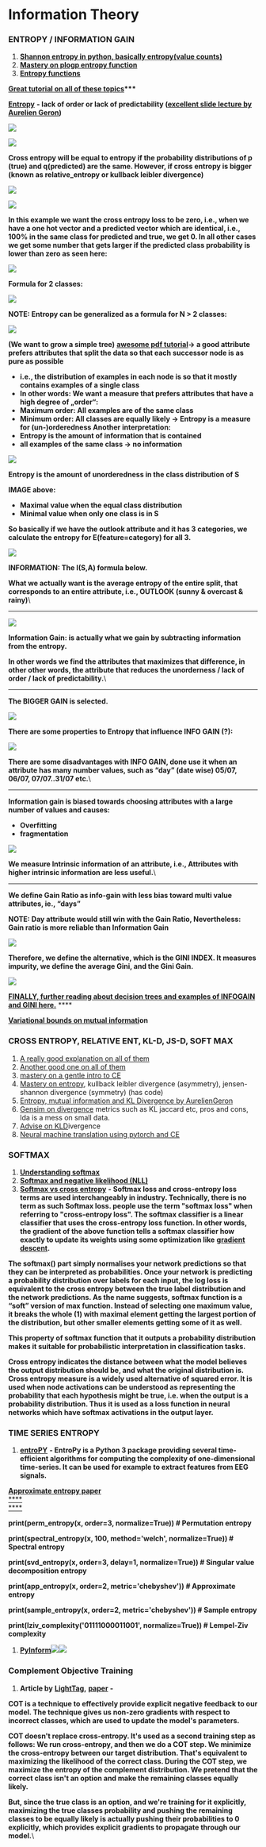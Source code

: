 # Information Theory

### **ENTROPY / INFORMATION GAIN**

1. [**Shannon entropy in python, basically entropy(value counts)**](https://www.kite.com/python/answers/how-to-calculate-shannon-entropy-in-python)
2. [**Mastery on plogp entropy function**](https://machinelearningmastery.com/what-is-information-entropy/)
3. [**Entropy functions**](https://gist.github.com/jaradc/eeddf20932c0347928d0da5a09298147)

[**Great tutorial on all of these topics**](https://www.bogotobogo.com/python/scikit-learn/scikt\_machine\_learning\_Decision\_Tree\_Learning\_Informatioin\_Gain\_IG\_Impurity\_Entropy\_Gini\_Classification\_Error.php)**\*\*\***

[**Entropy**](https://www.techleer.com/articles/496-a-short-introduction-to-entropy-cross-entropy-and-kl-divergence-aurelien-geron/) **- lack of order or lack of predictability (**[**excellent slide lecture by Aurelien Geron**](https://www.youtube.com/watch?time\_continue=3\&v=ErfnhcEV1O8)**)**

![](https://lh6.googleusercontent.com/\_MSZGPguSXitn80COZLJ3rOIScBmTXNR6LIOLt3UiyfwNYeTQHUOAVzK1bpaSeoHRPImGnJiHFqsS8Tl3ETkGs32KNgDWwVpJ3nTfxJ7gfzambo0AwY8VBvAKwDKK-7GWoOLdONT)

![](https://lh3.googleusercontent.com/2c0wvDS4SFXYjHPKiPCtwyW488sV1aMN8MGdUavZ64n1bVlxvJPPqG5oaodPIRgHk-sMNO46s57c8yoqtiMu\_kLG6LPbe4SrK--bt9ro6Kc7WQpiaMukMV04wsOFXfa6wliDhff8)

**Cross entropy will be equal to entropy if the probability distributions of p (true) and q(predicted) are the same. However, if cross entropy is bigger (known as relative\_entropy or kullback leibler divergence)**

![](https://lh5.googleusercontent.com/JwW1SuPBqCiI0G-NG2V24DysK-j\_ND-xSXHVimiNfq4cCzrTR47qcyHJLcngywO6\_tVLd9wLVAHucSMBbm3Cluxkybv1Jj6icXyEvt4o3tmfnx2jZe1H9Z7Hvp-4Mqfr0ifvQAtK)

![](https://lh4.googleusercontent.com/OGcrihHtrOv1-dODvqwJjsOXbP9fB\_t8EIYmj11l8qJL61\_I2gg1h9wW0kiEiRDaDoBT6QXxqk5oZncfXK5\_un44bYXWa9iTjjsuw8R2t5l5YyrNnQ6fADE1txRRRKvOc7n8KtOQ)

**In this example we want the cross entropy loss to be zero, i.e., when we have a one hot vector and a predicted vector which are identical, i.e., 100% in the same class for predicted and true, we get 0. In all other cases we get some number that gets larger if the predicted class probability is lower than zero as seen here:**

![](https://lh4.googleusercontent.com/BJTEdxhb4RSPIib7CEIm0-ti8vcZtbEL0metallPrMltfR4WC2ADmx6oUaPp67akBGXiyF-7mHL\_tQRSucIsVLy-8LXCmEwz5euV4c0lqJhqzgg6XR09Zpv9PBJ7wT4QAmMMrBcd)

**Formula for 2 classes:**

![](https://lh4.googleusercontent.com/8OIzaeni1DtdFjaoyA3K0hAM\_cnkgLiwiDFI3FC1iUNIx6sQfq0yum1TR4dV93282q-lBUgf6jWVfHWovjtlvQ9CjKFa2vRN\_xyZGuUnasnuniv2FNx6uDmJwpaEAjs-BGOjYO8b)

**NOTE: Entropy can be generalized as a formula for N > 2 classes:**

![](https://lh6.googleusercontent.com/N-CK4gLV67dfxLjDbty1SnsWsNlBm2GLM2TXL8HXef2EzsFZxvY4urwUnFiSE2A4SSBRQrFKuluQzb7cm0mTKUIUuwxbqj1NbC-4igh3pGIMrBjSFN7lppKJAktDvLNNJGflwo\_A)

**(We want to grow a simple tree)** [**awesome pdf tutorial**](http://www.ke.tu-darmstadt.de/lehre/archiv/ws0809/mldm/dt.pdf)**→ a good attribute prefers attributes that split the data so that each successor node is as pure as possible**

* **i.e., the distribution of examples in each node is so that it mostly contains examples of a single class**&#x20;
* **In other words:  We want a measure that prefers attributes that have a high degree of „order“:**&#x20;
* **Maximum order: All examples are of the same class**&#x20;
* **Minimum order: All classes are equally likely → Entropy is a measure for (un-)orderedness  Another interpretation:**&#x20;
* **Entropy is the amount of information that is contained**&#x20;
* **all examples of the same class → no information**

![](https://lh3.googleusercontent.com/s4tfIeHpR4H9GimwTPjFVoV0nCKwEUQYRFpz93x-d5jZCxDFIub8jiK7PFbkSNU1X\_\_OXHK7XLSH\_BO0xUQIjS6HEnHfUEiuY0KWJpb1ZX0NowqyKG4A2guA3wN\_b52UKeVluv9f)

**Entropy is the amount of unorderedness in the class distribution of S**

&#x20;**IMAGE above:**

* **Maximal value when the equal class distribution**
* **Minimal value when only one class is in S**

**So basically if we have the outlook attribute and it has 3 categories, we calculate the entropy for E(feature=category) for all 3.**

![](https://lh5.googleusercontent.com/aTcovXALgA4bT15GabT1Z3ce7GpKoMkAUVAly\_v7Jn2EgcKmSr2eq18ANSU1TxHJt2-\_Lfk-fSoiF9DimirF57D0-bNQrAtfBp3hT3205e-C4XQEn87w2lu8m8LZl3f7RYlCtnIn)

**INFORMATION: The I(S,A) formula below.**&#x20;

**What we actually want is the average entropy of the entire split, that corresponds to an entire attribute, i.e., OUTLOOK (sunny & overcast & rainy)**\
****

![](https://lh6.googleusercontent.com/DikgymC\_A5YqhfvObk9JcAMdHrnVIhNksx20IMI7yMZKxI-vLQeU2lAQOxY8tu78cEq\_DgpkeMW63UBaL-2fkjpF-J5HHSo5BirtthZou8KUFqHwF6vHFOj7426FMgcRjZk\_-Ran)

**Information Gain: is actually what we gain by subtracting information from the entropy.**

**In other words we find the attributes that maximizes that difference, in other other words, the attribute that reduces the unorderness / lack of order / lack of predictability.**\
****

**The BIGGER GAIN is selected.**

![](https://lh6.googleusercontent.com/7Jalf8E7EozkxR\_lUjJ9RFlpoh8BcOy0Vojxjjxa8Us5pOOF6uRpXK6\_ddm2PkG5azDfDcDfgZLDrpaFNUye343EJ8xpro8AS9uoPxK6hGyHsCIkEzwAnEe74xtRzZUz9ph9v\_Mz)

**There are some properties to Entropy that influence INFO GAIN (?):**

![](https://lh4.googleusercontent.com/36h-4HJT2n9WqgzSVKAqlDF55qzxHEGhUJCMR80bXjQ-pfShcmxDZhegYKVugG-uQwmIal\_jUWyhU0GWdqtfNIg9su1pY0HIXCt517e8-HpJRllCoInM\_TeI3cctpNUKxI6yY455)

**There are some disadvantages with INFO GAIN, done use it when an attribute has many number values, such as “day” (date wise) 05/07, 06/07, 07/07..31/07  etc.**\
****

**Information gain is biased towards choosing attributes with a large number of values and causes:**

* **Overfitting**
* **fragmentation**

![](https://lh5.googleusercontent.com/vGjXAG-G2hmkJkt4xhcxycm5BG6LM-sRPOWnXOrXuCFpSGOQSBcL2mZUoVRhsqRTrr83wXKRDp5rF2hqYn1DGnJdIGvWezoSxy9zOmy2e5Yqc\_OIJ6sXXA1YAbZksmY4-f0JWaDp)

**We measure Intrinsic information of an attribute, i.e., Attributes with higher intrinsic information are less useful.**\
****

**We define Gain Ratio as info-gain with less bias toward multi value attributes, ie., “days”**

**NOTE: Day attribute would still win with the Gain Ratio, Nevertheless: Gain ratio is more reliable than Information Gain**

![](https://lh3.googleusercontent.com/iGhWawPGmntKD\_u8zSa0IPkDggMDrKh6NupAR\_acmknUxDWiFfJIfOuZTtXYuMAJq6wX7-lCLBAxVXkqQFbVAElFpoXd1WZfGlZgpch0aeBU87EQxQMf8g3RrFOGL8fuYtrrxBX0)

**Therefore, we define the alternative, which is the GINI INDEX. It measures impurity, we define the average Gini, and the Gini Gain.**

![](https://lh4.googleusercontent.com/RbRnfwnEtsIcgYsZah90PVP-DoX0E2qEqBImKmyQGxEMMegWenzsMa2rNa18\_F\_jXTsscGVFK5X\_FX9Vs6pWizuiXOgzSvCxy57a5\_ny\_48XzB09CWARY7wvbl6O3tYoho\_ykza8)

[**FINALLY, further reading about decision trees and examples of INFOGAIN and GINI here.**](http://www.ke.tu-darmstadt.de/lehre/archiv/ws0809/mldm/dt.pdf) ****&#x20;

[**Variational bounds on mutual informati**](https://arxiv.org/abs/1905.06922v1)**on**

### **CROSS ENTROPY, RELATIVE ENT, KL-D, JS-D, SOFT MAX**&#x20;

1. [A really good explanation on all of them](https://www.countbayesie.com/blog/2017/5/9/kullback-leibler-divergence-explained)
2. [Another good one on all of them](https://gombru.github.io/2018/05/23/cross\_entropy\_loss/)
3. [mastery on a gentle intro to CE](https://machinelearningmastery.com/cross-entropy-for-machine-learning/)
4. [Mastery on entropy](https://machinelearningmastery.com/divergence-between-probability-distributions/), kullback leibler divergence (asymmetry), jensen-shannon divergence (symmetry) (has code)
5. [Entropy, mutual information and KL Divergence by AurelienGeron](https://www.techleer.com/articles/496-a-short-introduction-to-entropy-cross-entropy-and-kl-divergence-aurelien-geron/)
6. [Gensim on divergence](https://radimrehurek.com/gensim/auto\_examples/tutorials/run\_distance\_metrics.html#sphx-glr-auto-examples-tutorials-run-distance-metrics-py) metrics such as KL jaccard etc, pros and cons, lda is a mess on small data.
7. [Advise on KLD](https://datascience.stackexchange.com/questions/9262/calculating-kl-divergence-in-python)ivergence
8. [Neural machine translation using pytorch and CE](https://towardsdatascience.com/neural-machine-translation-15ecf6b0b)

### SOF**TMAX**

1. [**Understanding softmax**](https://medium.com/data-science-bootcamp/understand-the-softmax-function-in-minutes-f3a59641e86d)
2. [**Softmax and negative likelihood (NLL)**](https://ljvmiranda921.github.io/notebook/2017/08/13/softmax-and-the-negative-log-likelihood/)
3. [**Softmax vs cross entropy**](https://www.quora.com/Is-the-softmax-loss-the-same-as-the-cross-entropy-loss#) **- Softmax loss and cross-entropy loss terms are used interchangeably in industry. Technically, there is no term as such Softmax loss. people use the term "softmax loss" when referring to "cross-entropy loss". The softmax classifier is a linear classifier that uses the cross-entropy loss function. In other words, the gradient of the above function tells a softmax classifier how exactly to update its weights using some optimization like** [**gradient descent**](https://en.wikipedia.org/wiki/Gradient\_descent)**.**

**The softmax() part simply normalises your network predictions so that they can be interpreted as probabilities. Once your network is predicting a probability distribution over labels for each input, the log loss is equivalent to the cross entropy between the true label distribution and the network predictions. As the name suggests, softmax function is a “soft” version of max function. Instead of selecting one maximum value, it breaks the whole (1) with maximal element getting the largest portion of the distribution, but other smaller elements getting some of it as well.**

**This property of softmax function that it outputs a probability distribution makes it suitable for probabilistic interpretation in classification tasks.**

**Cross entropy indicates the distance between what the model believes the output distribution should be, and what the original distribution is. Cross entropy measure is a widely used alternative of squared error. It is used when node activations can be understood as representing the probability that each hypothesis might be true, i.e. when the output is a probability distribution. Thus it is used as a loss function in neural networks which have softmax activations in the output layer.**

### **TIME SERIES ENTROPY**

1. [**entroPY**](https://raphaelvallat.com/entropy/build/html/index.html) **- EntroPy is a Python 3 package providing several time-efficient algorithms for computing the complexity of one-dimensional time-series. It can be used for example to extract features from EEG signals.**

[**Approximate entropy paper**\
****\
****](https://journals.physiology.org/doi/pdf/10.1152/ajpheart.2000.278.6.H2039)

**print(perm\_entropy(x, order=3, normalize=True))                 # Permutation entropy**

**print(spectral\_entropy(x, 100, method='welch', normalize=True)) # Spectral entropy**

**print(svd\_entropy(x, order=3, delay=1, normalize=True))         # Singular value decomposition entropy**

**print(app\_entropy(x, order=2, metric='chebyshev'))              # Approximate entropy**

**print(sample\_entropy(x, order=2, metric='chebyshev'))           # Sample entropy**

**print(lziv\_complexity('01111000011001', normalize=True))        # Lempel-Ziv complexity**

1. [**PyInform**](https://elife-asu.github.io/PyInform/index.html)![](https://lh3.googleusercontent.com/2XcbUSTQe6BCTd2Hgmj-VU\_ErIDRzSbfUucWtiqXRSaPdoYVKtcEs4AwvIjKYoFteF\_Ndl5yhdvy24vFX-4x24Bap21\_hAyYwDeX0Xh0u5PHUqj9Jc2KacINx6HtckWwNAHEcsMM)![](https://lh4.googleusercontent.com/\_bAbXFL9VqcqZHmyR8z\_MJvV\_u6PD\_7\_AOollUOFLHACmDegc-NeseoJcoBbZw6rBXZJx0NLDqYFwGk6wSs1WBfZ3QWuRN5J\_Mq9hL-aSD-UuQi-depGzdPFNqOE07QHGAZ4SAdy)

### **Complement Objective Training**

1. **Article by** [**LightTag**](https://www.lighttag.io/blog/complement-objective-training-with-pytorch-lightning/)**,** [**paper**](https://arxiv.org/pdf/1903.01182.pdf) **-**&#x20;

**COT is a technique to effectively provide explicit negative feedback to our model. The technique gives us non-zero gradients with respect to incorrect classes, which are used to update the model's parameters.**

**COT doesn't replace cross-entropy. It's used as a second training step as follows: We run cross-entropy, and then we do a COT step. We minimize the cross-entropy between our target distribution. That's equivalent to maximizing the likelihood of the correct class. During the COT step, we maximize the entropy of the complement distribution. We pretend that the correct class isn't an option and make the remaining classes equally likely.**

**But, since the true class is an option, and we're training for it explicitly, maximizing the true classes probability and pushing the remaining classes to be equally likely is actually pushing their probabilities to 0 explicitly, which provides explicit gradients to propagate through our model.**\
